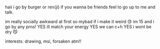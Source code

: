 haii i go by burger or ren(ji) if you wanna be friends feel to go up to me and talk.

im really socially awkward at first so mybad if i make it weird 😓
im 15 and i go by any prns!
YES ill match your energy YES we can c+h YES i wont be dry 😼

interests: drawing, msi, forsaken atm!!
